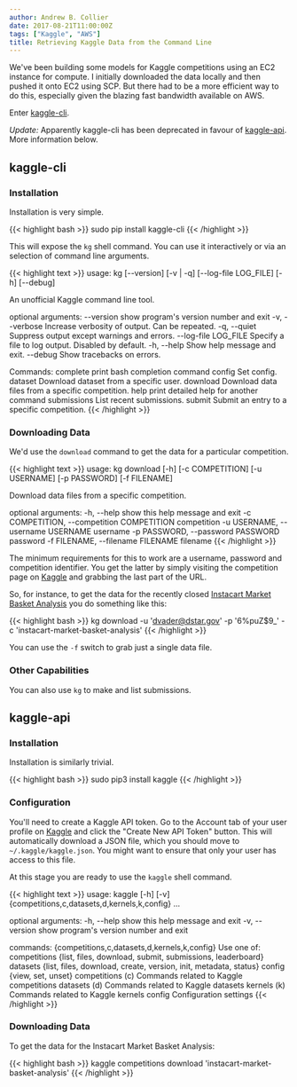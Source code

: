 ```yaml
---
author: Andrew B. Collier
date: 2017-08-21T11:00:00Z
tags: ["Kaggle", "AWS"]
title: Retrieving Kaggle Data from the Command Line
---
```


We've been building some models for Kaggle competitions using an EC2 instance for compute. I initially downloaded the data locally and then pushed it onto EC2 using SCP. But there had to be a more efficient way to do this, especially given the blazing fast bandwidth available on AWS.

Enter [kaggle-cli](https://github.com/floydwch/kaggle-cli).

*Update:* Apparently kaggle-cli has been deprecated in favour of [kaggle-api](https://github.com/Kaggle/kaggle-api). More information below.
<!--more-->

## kaggle-cli

### Installation

Installation is very simple.

{{< highlight bash >}}
sudo pip install kaggle-cli
{{< /highlight >}}

This will expose the `kg` shell command. You can use it interactively or via an selection of command line arguments.

{{< highlight text >}}
usage: kg [--version] [-v | -q] [--log-file LOG_FILE] [-h] [--debug]

An unofficial Kaggle command line tool.

optional arguments:
  --version            show program's version number and exit
  -v, --verbose        Increase verbosity of output. Can be repeated.
  -q, --quiet          Suppress output except warnings and errors.
  --log-file LOG_FILE  Specify a file to log output. Disabled by default.
  -h, --help           Show help message and exit.
  --debug              Show tracebacks on errors.

Commands:
  complete       print bash completion command
  config         Set config.
  dataset        Download dataset from a specific user.
  download       Download data files from a specific competition.
  help           print detailed help for another command
  submissions    List recent submissions.
  submit         Submit an entry to a specific competition.
{{< /highlight >}}

### Downloading Data

We'd use the `download` command to get the data for a particular competition.

{{< highlight text >}}
usage: kg download [-h] [-c COMPETITION] [-u USERNAME] [-p PASSWORD]
                   [-f FILENAME]

Download data files from a specific competition.

optional arguments:
  -h, --help            show this help message and exit
  -c COMPETITION, --competition COMPETITION
                        competition
  -u USERNAME, --username USERNAME
                        username
  -p PASSWORD, --password PASSWORD
                        password
  -f FILENAME, --filename FILENAME
                        filename
{{< /highlight >}}

The minimum requirements for this to work are a username, password and competition identifier. You get the latter by simply visiting the competition page on [Kaggle](https://www.kaggle.com/) and grabbing the last part of the URL.

So, for instance, to get the data for the recently closed [Instacart Market Basket Analysis](https://www.kaggle.com/c/instacart-market-basket-analysis) you do something like this:

{{< highlight bash >}}
kg download -u 'dvader@dstar.gov' -p '6%puZ$9_' -c 'instacart-market-basket-analysis'
{{< /highlight >}}

You can use the `-f` switch to grab just a single data file.

### Other Capabilities

You can also use `kg` to make and list submissions.

## kaggle-api

### Installation

Installation is similarly trivial.

{{< highlight bash >}}
sudo pip3 install kaggle
{{< /highlight >}}

### Configuration

You'll need to create a Kaggle API token. Go to the Account tab of your user profile on [Kaggle](https://www.kaggle.com/) and click the "Create New API Token" button. This will automatically download a JSON file, which you should move to `~/.kaggle/kaggle.json`. You might want to ensure that only your user has access to this file.

At this stage you are ready to use the `kaggle` shell command.

{{< highlight text >}}
usage: kaggle [-h] [-v] {competitions,c,datasets,d,kernels,k,config} ...

optional arguments:
  -h, --help            show this help message and exit
  -v, --version         show program's version number and exit

commands:
  {competitions,c,datasets,d,kernels,k,config}
                        Use one of:
                        competitions {list, files, download, submit, submissions, leaderboard}
                        datasets {list, files, download, create, version, init, metadata, status}
                        config {view, set, unset}
    competitions (c)    Commands related to Kaggle competitions
    datasets (d)        Commands related to Kaggle datasets
    kernels (k)         Commands related to Kaggle kernels
    config              Configuration settings
{{< /highlight >}}

### Downloading Data

To get the data for the Instacart Market Basket Analysis:

{{< highlight bash >}}
kaggle competitions download 'instacart-market-basket-analysis'
{{< /highlight >}}